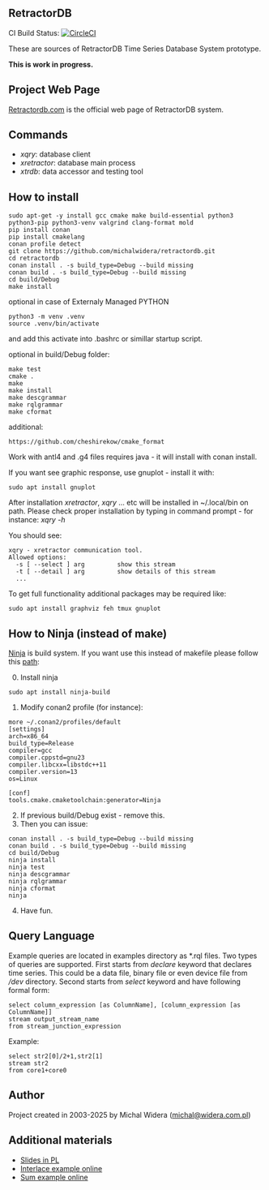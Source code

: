 RetractorDB
-----------------------------------------------------------------------

CI Build Status: [![CircleCI](https://circleci.com/gh/michalwidera/retractordb.svg?style=svg)](https://circleci.com/gh/michalwidera/retractordb)

[comment]: # (VSCode view: Ctrl+k,v)

These are sources of RetractorDB Time Series Database System prototype.

__This is work in progress.__

Project Web Page
-----------------------------------------------------------------------
[Retractordb.com](https://retractordb.com) is the official web page of RetractorDB system.

Commands
-----------------------------------------------------------------------

* _xqry_: database client
* _xretractor_: database main process
* _xtrdb_: data accessor and testing tool

How to install
-----------------------------------------------------------------------

```
sudo apt-get -y install gcc cmake make build-essential python3 python3-pip python3-venv valgrind clang-format mold
pip install conan
pip install cmakelang
conan profile detect
git clone https://github.com/michalwidera/retractordb.git
cd retractordb
conan install . -s build_type=Debug --build missing
conan build . -s build_type=Debug --build missing
cd build/Debug
make install
```

optional in case of Externaly Managed PYTHON
```
python3 -m venv .venv
source .venv/bin/activate
```
and add this activate into .bashrc or simillar startup script.

optional in build/Debug folder:
```
make test
cmake .
make
make install
make descgrammar
make rqlgrammar
make cformat
```

additional:

```
https://github.com/cheshirekow/cmake_format
```

Work with antl4 and .g4 files requires java - it will install with conan install.

If you want see graphic response, use gnuplot - install it with:
```
sudo apt install gnuplot
```

After installation _xretractor_, _xqry_ ... etc will be installed in ~/.local/bin on path.
Please check proper installation by typing in command prompt - for instance: _xqry -h_

You should see:
```
xqry - xretractor communication tool.
Allowed options:
  -s [ --select ] arg         show this stream
  -t [ --detail ] arg         show details of this stream
  ...
```

To get full functionality additional packages may be required like:
```
sudo apt install graphviz feh tmux gnuplot
```
How to Ninja (instead of make)
-----------------------------------------------------------------------
[Ninja](https://ninja-build.org/manual.html) is build system.
If you want use this instead of makefile please follow this [path](https://docs.conan.io/2/examples/tools/cmake/cmake_toolchain/use_different_toolchain_generator.html):

0. Install ninja

```
sudo apt install ninja-build
```

1. Modify conan2 profile (for instance):

```
more ~/.conan2/profiles/default
[settings]
arch=x86_64
build_type=Release
compiler=gcc
compiler.cppstd=gnu23
compiler.libcxx=libstdc++11
compiler.version=13
os=Linux

[conf]
tools.cmake.cmaketoolchain:generator=Ninja
```

2. If previous build/Debug exist - remove this.
3. Then you can issue:
```
conan install . -s build_type=Debug --build missing
conan build . -s build_type=Debug --build missing
cd build/Debug
ninja install
ninja test
ninja descgrammar
ninja rqlgrammar
ninja cformat
ninja
```

4. Have fun.

Query Language
-----------------------------------------------------------------------
Example queries are located in examples directory as *.rql files.
Two types of queries are supported.
First starts from _declare_ keyword that declares time series.
This could be a data file, binary file or even device file from _/dev_ directory.
Second starts from _select_ keyword and have following formal form:

```
select column_expression [as ColumnName], [column_expression [as ColumnName]]
stream output_stream_name
from stream_junction_expression
```

Example:
```
select str2[0]/2+1,str2[1]
stream str2
from core1+core0
```

Author
-----------------------------------------------------------------------

Project created in 2003-2025 by Michal Widera
(michal@widera.com.pl)


Additional materials
------------------------------------------------------------------------
* [Slides in PL](https://retractordb.com/assets/presentation/Prezentacja_RetractorDB_PL.pdf)
* [Interlace example online](https://retractordb.com/assets/interlace.html)
* [Sum example online](https://retractordb.com/assets/sum.html)
